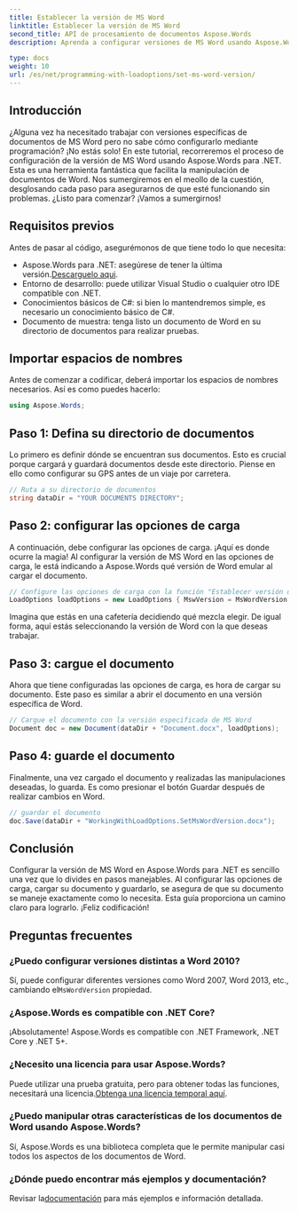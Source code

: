 ```yaml
---
title: Establecer la versión de MS Word
linktitle: Establecer la versión de MS Word
second_title: API de procesamiento de documentos Aspose.Words
description: Aprenda a configurar versiones de MS Word usando Aspose.Words para .NET con nuestra guía detallada. Perfecto para desarrolladores que buscan optimizar la manipulación de documentos.

type: docs
weight: 10
url: /es/net/programming-with-loadoptions/set-ms-word-version/
---
```

## Introducción

¿Alguna vez ha necesitado trabajar con versiones específicas de documentos de MS Word pero no sabe cómo configurarlo mediante programación? ¡No estás solo! En este tutorial, recorreremos el proceso de configuración de la versión de MS Word usando Aspose.Words para .NET. Esta es una herramienta fantástica que facilita la manipulación de documentos de Word. Nos sumergiremos en el meollo de la cuestión, desglosando cada paso para asegurarnos de que esté funcionando sin problemas. ¿Listo para comenzar? ¡Vamos a sumergirnos!

## Requisitos previos

Antes de pasar al código, asegurémonos de que tiene todo lo que necesita:

-  Aspose.Words para .NET: asegúrese de tener la última versión.[Descarguelo aqui](https://releases.aspose.com/words/net/).
- Entorno de desarrollo: puede utilizar Visual Studio o cualquier otro IDE compatible con .NET.
- Conocimientos básicos de C#: si bien lo mantendremos simple, es necesario un conocimiento básico de C#.
- Documento de muestra: tenga listo un documento de Word en su directorio de documentos para realizar pruebas.

## Importar espacios de nombres

Antes de comenzar a codificar, deberá importar los espacios de nombres necesarios. Así es como puedes hacerlo:

```csharp
using Aspose.Words;
```

## Paso 1: Defina su directorio de documentos

Lo primero es definir dónde se encuentran sus documentos. Esto es crucial porque cargará y guardará documentos desde este directorio. Piense en ello como configurar su GPS antes de un viaje por carretera.

```csharp
// Ruta a su directorio de documentos
string dataDir = "YOUR DOCUMENTS DIRECTORY";
```

## Paso 2: configurar las opciones de carga

A continuación, debe configurar las opciones de carga. ¡Aquí es donde ocurre la magia! Al configurar la versión de MS Word en las opciones de carga, le está indicando a Aspose.Words qué versión de Word emular al cargar el documento.

```csharp
// Configure las opciones de carga con la función "Establecer versión de MS Word"
LoadOptions loadOptions = new LoadOptions { MswVersion = MsWordVersion.Word2010 };
```

Imagina que estás en una cafetería decidiendo qué mezcla elegir. De igual forma, aquí estás seleccionando la versión de Word con la que deseas trabajar.

## Paso 3: cargue el documento

Ahora que tiene configuradas las opciones de carga, es hora de cargar su documento. Este paso es similar a abrir el documento en una versión específica de Word.

```csharp
// Cargue el documento con la versión especificada de MS Word
Document doc = new Document(dataDir + "Document.docx", loadOptions);
```

## Paso 4: guarde el documento

Finalmente, una vez cargado el documento y realizadas las manipulaciones deseadas, lo guarda. Es como presionar el botón Guardar después de realizar cambios en Word.

```csharp
// guardar el documento
doc.Save(dataDir + "WorkingWithLoadOptions.SetMsWordVersion.docx");
```

## Conclusión

Configurar la versión de MS Word en Aspose.Words para .NET es sencillo una vez que lo divides en pasos manejables. Al configurar las opciones de carga, cargar su documento y guardarlo, se asegura de que su documento se maneje exactamente como lo necesita. Esta guía proporciona un camino claro para lograrlo. ¡Feliz codificación!

## Preguntas frecuentes

### ¿Puedo configurar versiones distintas a Word 2010?
 Sí, puede configurar diferentes versiones como Word 2007, Word 2013, etc., cambiando el`MsWordVersion` propiedad.

### ¿Aspose.Words es compatible con .NET Core?
¡Absolutamente! Aspose.Words es compatible con .NET Framework, .NET Core y .NET 5+.

### ¿Necesito una licencia para usar Aspose.Words?
 Puede utilizar una prueba gratuita, pero para obtener todas las funciones, necesitará una licencia.[Obtenga una licencia temporal aquí](https://purchase.aspose.com/temporary-license/).

### ¿Puedo manipular otras características de los documentos de Word usando Aspose.Words?
Sí, Aspose.Words es una biblioteca completa que le permite manipular casi todos los aspectos de los documentos de Word.

### ¿Dónde puedo encontrar más ejemplos y documentación?
 Revisar la[documentación](https://reference.aspose.com/words/net/) para más ejemplos e información detallada.
